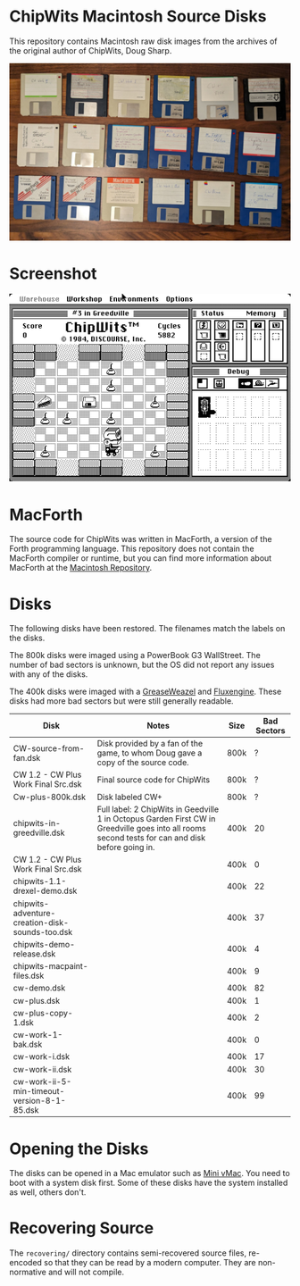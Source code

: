 # ChipWits Macintosh Source Disks

This repository contains Macintosh raw disk images from the archives
of the original author of ChipWits, Doug Sharp.

![Mac ChipWits Disks](docs/mac-chipwits-disks.jpg)

# Screenshot

![Mac ChipWits Screenshot](docs/mac-chipwits.png)

# MacForth

The source code for ChipWits was written in MacForth, a version of the Forth programming language.
This repository does not contain the MacForth compiler or runtime, but you can find more information
about MacForth at the [Macintosh Repository](https://www.macintoshrepository.org/49896-macforth-plus).

# Disks

The following disks have been restored. The filenames match the
labels on the disks.

The 800k disks were imaged using a PowerBook G3 WallStreet. The number of bad sectors is unknown,
but the OS did not report any issues with any of the disks.

The 400k disks were imaged with a [GreaseWeazel](https://decromancer.ca/greaseweazle/) and
[Fluxengine](https://cowlark.com/fluxengine/index.html). These disks had more bad sectors but
were still generally readable.

| Disk                                            | Notes                                                                                                                                             | Size | Bad Sectors |
|-------------------------------------------------|---------------------------------------------------------------------------------------------------------------------------------------------------|------|-------------|
| CW-source-from-fan.dsk                          | Disk provided by a fan of the game, to whom Doug gave a copy of the source code.                                                                  | 800k | ?           |
| CW 1.2 - CW Plus Work Final Src.dsk             | Final source code for ChipWits                                                                                                                    | 800k | ?           |
| Cw-plus-800k.dsk                                | Disk labeled CW+                                                                                                                                  | 800k | ?           |
| chipwits-in-greedville.dsk                      | Full label: 2 ChipWits in Geedville 1 in Octopus Garden First CW in Greedville goes into all rooms second tests for can and disk before going in. | 400k | 20          |
| CW 1.2 - CW Plus Work Final Src.dsk             |                                                                                                                                                   | 400k | 0           |
| chipwits-1.1-drexel-demo.dsk                    |                                                                                                                                                   | 400k | 22          |
| chipwits-adventure-creation-disk-sounds-too.dsk |                                                                                                                                                   | 400k | 37          |
| chipwits-demo-release.dsk                       |                                                                                                                                                   | 400k | 4           |
| chipwits-macpaint-files.dsk                     |                                                                                                                                                   | 400k | 9           |
| cw-demo.dsk                                     |                                                                                                                                                   | 400k | 82          |
| cw-plus.dsk                                     |                                                                                                                                                   | 400k | 1           |
| cw-plus-copy-1.dsk                              |                                                                                                                                                   | 400k | 2           |
| cw-work-1-bak.dsk                               |                                                                                                                                                   | 400k | 0           |
| cw-work-i.dsk                                   |                                                                                                                                                   | 400k | 17          |
| cw-work-ii.dsk                                  |                                                                                                                                                   | 400k | 30          |
| cw-work-ii-5-min-timeout-version-8-1-85.dsk     |                                                                                                                                                   | 400k | 99          |

# Opening the Disks

The disks can be opened in a Mac emulator such as [Mini vMac](https://www.gryphel.com/c/minivmac/).
You need to boot with a system disk first. Some of these disks have the system installed as well, others don't.

# Recovering Source
The `recovering/` directory contains semi-recovered source files, re-encoded so that they can be
read by a modern computer. They are non-normative and will not compile.
